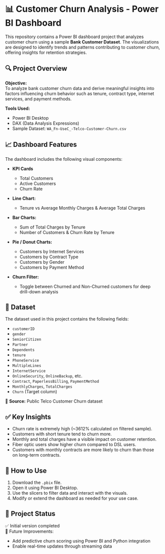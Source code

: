 # 📊 Customer Churn Analysis - Power BI Dashboard

This repository contains a Power BI dashboard project that analyzes customer churn using a sample **Bank Customer Dataset**. The visualizations are designed to identify trends and patterns contributing to customer churn, offering insights for retention strategies.

## 🔍 Project Overview

**Objective:**  
To analyze bank customer churn data and derive meaningful insights into factors influencing churn behavior such as tenure, contract type, internet services, and payment methods.

**Tools Used:**
- Power BI Desktop
- DAX (Data Analysis Expressions)
- Sample Dataset: `WA_Fn-UseC_-Telco-Customer-Churn.csv`

## 📈 Dashboard Features

The dashboard includes the following visual components:

- **KPI Cards**
  - Total Customers
  - Active Customers
  - Churn Rate

- **Line Chart:**  
  - Tenure vs Average Monthly Charges & Average Total Charges

- **Bar Charts:**  
  - Sum of Total Charges by Tenure
  - Number of Customers & Churn Rate by Tenure

- **Pie / Donut Charts:**  
  - Customers by Internet Services
  - Customers by Contract Type
  - Customers by Gender
  - Customers by Payment Method

- **Churn Filter:**  
  - Toggle between Churned and Non-Churned customers for deep drill-down analysis

## 📂 Dataset

The dataset used in this project contains the following fields:
- `customerID`
- `gender`
- `SeniorCitizen`
- `Partner`
- `Dependents`
- `tenure`
- `PhoneService`
- `MultipleLines`
- `InternetService`
- `OnlineSecurity`, `OnlineBackup`, etc.
- `Contract`, `PaperlessBilling`, `PaymentMethod`
- `MonthlyCharges`, `TotalCharges`
- `Churn` (Target column)

📌 **Source:** Public Telco Customer Churn dataset

## ✅ Key Insights

- Churn rate is extremely high (~3612% calculated on filtered sample).
- Customers with short tenure tend to churn more.
- Monthly and total charges have a visible impact on customer retention.
- Fiber optic users show higher churn compared to DSL users.
- Customers with monthly contracts are more likely to churn than those on long-term contracts.

## 🧠 How to Use

1. Download the `.pbix` file.
2. Open it using Power BI Desktop.
3. Use the slicers to filter data and interact with the visuals.
4. Modify or extend the dashboard as needed for your use case.

## 📌 Project Status

✅ Initial version completed  
🔄 Future Improvements:
- Add predictive churn scoring using Power BI and Python integration
- Enable real-time updates through streaming data

